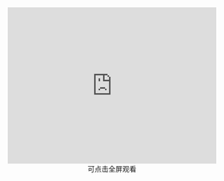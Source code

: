<center><iframe width="420" height="315" src="https://v.qq.com/txp/iframe/player.html?vid=g0394whrrwi" frameborder="0" allowfullscreen></iframe></center> 
<center>可点击全屏观看</center>
